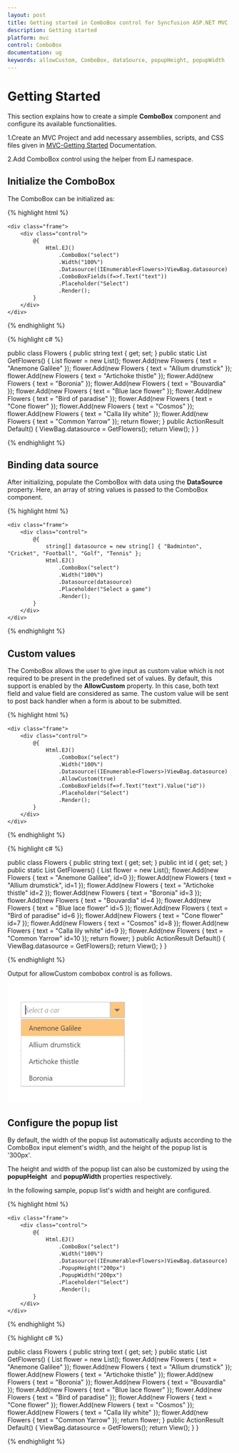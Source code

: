 ```yaml
---
layout: post
title: Getting started in ComboBox control for Syncfusion ASP.NET MVC
description: Getting started
platform: mvc
control: ComboBox
documentation: ug
keywords: allowCustom, ComboBox, dataSource, popupHeight, popupWidth
---
```


# Getting Started

This section explains how to create a simple **ComboBox** component and configure its available functionalities.

1.Create an MVC Project and add necessary assemblies, scripts, and CSS files given in [MVC-Getting Started](http://help.syncfusion.com/aspnetmvc/getting-started#manual-integration-of-syncfusion-mvc-components-into-newexisting-mvc-applications) Documentation.

2.Add ComboBox control using the helper from EJ namespace.


## Initialize the ComboBox

The ComboBox can be initialized as:


{% highlight html %}

    <div class="frame">
        <div class="control">
            @{
                Html.EJ()
                    .ComboBox("select")
                    .Width("100%")
                    .Datasource((IEnumerable<Flowers>)ViewBag.datasource)
                    .ComboBoxFields(f=>f.Text("text"))
                    .Placeholder("Select")
                    .Render();
            }
        </div>
    </div>

{% endhighlight %}

{% highlight c# %}

public class Flowers
    {
        public string text { get; set; }
        public static List<Flowers> GetFlowers()
        {
            List<Flowers> flower = new List<Flowers>();
            flower.Add(new Flowers { text = "Anemone Galilee" });
            flower.Add(new Flowers { text = "Allium drumstick" });
            flower.Add(new Flowers { text = "Artichoke thistle" });
            flower.Add(new Flowers { text = "Boronia" });
            flower.Add(new Flowers { text = "Bouvardia" });
            flower.Add(new Flowers { text = "Blue lace flower" });
            flower.Add(new Flowers { text = "Bird of paradise" });
            flower.Add(new Flowers { text = "Cone flower" });
            flower.Add(new Flowers { text = "Cosmos" });
            flower.Add(new Flowers { text = "Calla lily white" });
            flower.Add(new Flowers { text = "Common Yarrow" });
            return flower;
        }
        public ActionResult Default()
        {
            ViewBag.datasource = GetFlowers();
            return View();
        }
    }

{% endhighlight %}


## Binding data source

After initializing, populate the ComboBox with data using the **DataSource** property.
Here, an array of string values is passed to the ComboBox component.


{% highlight html %}

    <div class="frame">
        <div class="control">
            @{
                string[] datasource = new string[] { "Badminton", "Cricket", "Football", "Golf", "Tennis" };
                Html.EJ()
                    .ComboBox("select")
                    .Width("100%")
                    .Datasource(datasource)
                    .Placeholder("Select a game")
                    .Render();
            }
        </div>
    </div>

{% endhighlight %}


## Custom values

The ComboBox allows the user to give input as custom value which is not required to be present in the predefined
set of values. By default, this support is enabled by the **AllowCustom**
 property. In this case, both text field and value field are considered as same.
The custom value will be sent to post back handler when a form is about to be submitted.


{% highlight html %}

    <div class="frame">
        <div class="control">
            @{
                Html.EJ()
                    .ComboBox("select")
                    .Width("100%")
                    .Datasource((IEnumerable<Flowers>)ViewBag.datasource)
                    .AllowCustom(true)
                    .ComboBoxFields(f=>f.Text("text").Value("id"))
                    .Placeholder("Select")
                    .Render();
            }
        </div>
    </div>

{% endhighlight %}

{% highlight c# %}

public class Flowers
    {
        public string text { get; set; }
        public int id { get; set; }
        public static List<Flowers> GetFlowers()
        {
            List<Flowers> flower = new List<Flowers>();
            flower.Add(new Flowers { text = "Anemone Galilee", id=0 });
            flower.Add(new Flowers { text = "Allium drumstick", id=1 });
            flower.Add(new Flowers { text = "Artichoke thistle" id=2 });
            flower.Add(new Flowers { text = "Boronia" id=3 });
            flower.Add(new Flowers { text = "Bouvardia" id=4 });
            flower.Add(new Flowers { text = "Blue lace flower" id=5 });
            flower.Add(new Flowers { text = "Bird of paradise" id=6 });
            flower.Add(new Flowers { text = "Cone flower" id=7 });
            flower.Add(new Flowers { text = "Cosmos" id=8 });
            flower.Add(new Flowers { text = "Calla lily white" id=9 });
            flower.Add(new Flowers { text = "Common Yarrow" id=10 });
            return flower;
        }
        public ActionResult Default()
        {
            ViewBag.datasource = GetFlowers();
            return View();
        }
    }

{% endhighlight %}


Output for allowCustom combobox control is as follows.


![](Combobox_getting_started_images/Combobox_data_binding_img1.png) 


## Configure the popup list

By default, the width of the popup list automatically adjusts according to the ComboBox input element's width, and the height of the popup list is '300px'.

The height and width of the popup list can also be customized by using the
**popupHeight**
&nbsp;and **popupWidth** properties
respectively.

In the following sample, popup list's width and height are configured.


{% highlight html %}

    <div class="frame">
        <div class="control">
            @{
                Html.EJ()
                    .ComboBox("select")
                    .Width("100%")
                    .Datasource((IEnumerable<Flowers>)ViewBag.datasource)
                    .PopupHeight("200px")
                    .PopupWidth("200px")
                    .Placeholder("Select")
                    .Render();
            }
        </div>
    </div>

{% endhighlight %}

{% highlight c# %}

public class Flowers
    {
        public string text { get; set; }
        public static List<Flowers> GetFlowers()
        {
            List<Flowers> flower = new List<Flowers>();
            flower.Add(new Flowers { text = "Anemone Galilee" });
            flower.Add(new Flowers { text = "Allium drumstick" });
            flower.Add(new Flowers { text = "Artichoke thistle" });
            flower.Add(new Flowers { text = "Boronia" });
            flower.Add(new Flowers { text = "Bouvardia" });
            flower.Add(new Flowers { text = "Blue lace flower" });
            flower.Add(new Flowers { text = "Bird of paradise" });
            flower.Add(new Flowers { text = "Cone flower" });
            flower.Add(new Flowers { text = "Cosmos" });
            flower.Add(new Flowers { text = "Calla lily white" });
            flower.Add(new Flowers { text = "Common Yarrow" });
            return flower;
        }
        public ActionResult Default()
        {
            ViewBag.datasource = GetFlowers();
            return View();
        }
    }

{% endhighlight %}


